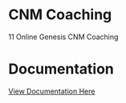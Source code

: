 # CNM Coaching
11 Online Genesis CNM Coaching

# Documentation
<a href='https://github.com/ericdebelak/starter-theme/wiki'>View Documentation Here</a>
